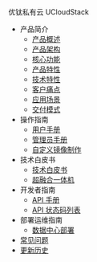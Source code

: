 <div class="sidebar_title icon-product__ucloudstack">优钛私有云 UCloudStack</div>

* 产品简介
  * [产品概述](/UCloudStack/README.md)
  * [产品架构](/UCloudStack/arch.md)
  * [核心功能](/UCloudStack/features.md)
  * [产品特性](/UCloudStack/advantages.md)
  * [技术特性](/UCloudStack/techadv.md)
  * [客户痛点](/UCloudStack/painpoint.md)
  * [应用场景](/UCloudStack/scenario.md)
  * [交付模式](/UCloudStack/deliver.md)
* 操作指南
  * [用户手册](/UCloudStack/UserGuide/README.md)
  * [管理员手册](/UCloudStack/AdminGuide/README.md)
  * [自定义镜像制作](/UCloudStack/CustomImage/CustomImage.md)
* 技术白皮书
  * [技术白皮书](/UCloudStack/TechWhitepaper/README.md)
  * [超融合一体机](/UCloudStack/UHyperBox/UHyperBox.md)
* 开发者指南
  * [API 手册](/UCloudStack/APIGuide/README.md)
  * [API 状态码列表](/UCloudStack/APIRetcode/APIRetcode.md)
* 部署运维指南
  * [数据中心部署](/UCloudStack/DataCenterDeploy/DataCenterDeploy.md)
* [常见问题](/UCloudStack/faq.md)
* [更新历史](/UCloudStack/Changelog/README.md)




